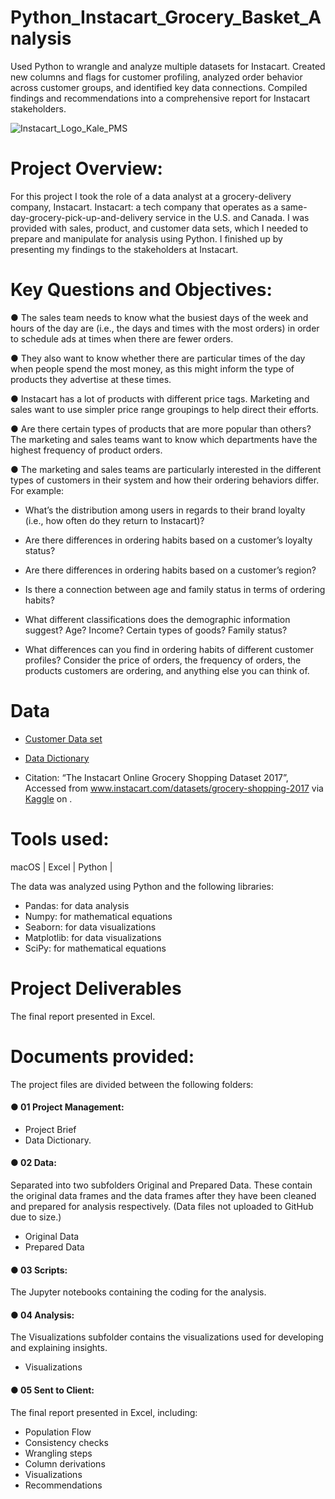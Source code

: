 # Python_Instacart_Grocery_Basket_Analysis
Used Python to wrangle and analyze multiple datasets for Instacart. Created new columns and flags for customer profiling, analyzed order behavior across customer groups, and identified key data connections. Compiled findings and recommendations into a comprehensive report for Instacart stakeholders.

![Instacart_Logo_Kale_PMS](https://github.com/paulaavz/Python_Instacart-Grocery-Basket-Analysis/assets/140116751/bb6b12cb-af3c-45cc-9c12-e27229d98619)

# Project Overview:
For this project I took the role of a data analyst at a grocery-delivery company, Instacart.
Instacart: a tech company that operates as a same-day-grocery-pick-up-and-delivery service in the U.S. and Canada.
I was provided with sales, product, and customer data sets, which I needed to prepare and manipulate for analysis using Python.
I finished up by presenting my findings to the stakeholders at Instacart.

# Key Questions and Objectives:

 ●	The sales team needs to know what the busiest days of the week and hours of the day are (i.e., the days and times with the most orders) in order to schedule ads at times when there are fewer orders.
 
 ●	They also want to know whether there are particular times of the day when people spend the most money, as this might inform the type of products they advertise at these times.
 
 ●	Instacart has a lot of products with different price tags. Marketing and sales want to use simpler price range groupings to help direct their efforts.

 ●	Are there certain types of products that are more popular than others? The marketing and sales teams want to know which departments have the highest frequency of product orders.

 ●	The marketing and sales teams are particularly interested in the different types of customers in their system and how their ordering behaviors differ. For example: 
   
   -	What’s the distribution among users in regards to their brand loyalty (i.e., how often do they return to Instacart)?
  
   -	Are there differences in ordering habits based on a customer’s loyalty status?
   
   -	Are there differences in ordering habits based on a customer’s region?
   
   -	Is there a connection between age and family status in terms of ordering habits?
  
   -	What different classifications does the demographic information suggest? Age? Income? Certain types of goods? Family status?
  
   -	What differences can you find in ordering habits of different customer profiles? Consider the price of orders, the frequency of orders, the products customers are ordering, and anything else you can think of.

# Data

-	[Customer Data set](https://s3.amazonaws.com/coach-courses-us/public/courses/data-immersion/A4/A4_Data_Assets/customers.zip)

-	[Data Dictionary](https://gist.github.com/jeremystan/c3b39d947d9b88b3ccff3147dbcf6c6b)

-	Citation: “The Instacart Online Grocery Shopping Dataset 2017”, Accessed from www.instacart.com/datasets/grocery-shopping-2017 via [Kaggle](https://www.kaggle.com/datasets/psparks/instacart-market-basket-analysis) on <date>.

# Tools used:

macOS | Excel | Python |

The data was analyzed using Python and the following libraries:
- Pandas: for data analysis
- Numpy: for mathematical equations
- Seaborn: for data visualizations
- Matplotlib: for data visualizations
- SciPy: for mathematical equations

# Project  Deliverables 
The final report presented in Excel.

# Documents provided:
The project files are divided between the following folders:

#### ● 01 Project Management: 
- Project Brief
- Data Dictionary.

#### ● 02 Data: 
Separated into two subfolders Original and Prepared Data. These contain the original data frames and the data frames after they have been cleaned and prepared for analysis respectively. (Data files not uploaded to GitHub due to size.)

- Original Data
- Prepared Data

#### ● 03 Scripts: 
The Jupyter notebooks containing the coding for the analysis.

#### ● 04 Analysis: 
The Visualizations subfolder contains the visualizations used for developing and explaining insights.

- Visualizations

#### ● 05 Sent to Client: 
The final report presented in Excel, including: 
- Population Flow
- Consistency checks
- Wrangling steps
- Column derivations
- Visualizations
- Recommendations

